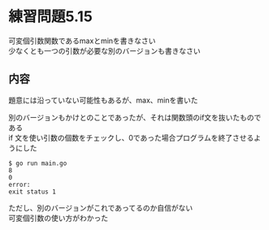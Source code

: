 # 練習問題5.15

可変個引数関数であるmaxとminを書きなさい  
少なくとも一つの引数が必要な別のバージョンも書きなさい

 ## 内容

 題意には沿っていない可能性もあるが、max、minを書いた

別のバージョンもかけとのことであったが、それは関数頭のif文を抜いたものである  
if 文を使い引数の個数をチェックし、0であった場合プログラムを終了させるようにした  

 ~~~
$ go run main.go
8
0
error:
exit status 1
~~~

ただし、別のバージョンがこれであってるのか自信がない  
可変個引数の使い方がわかった